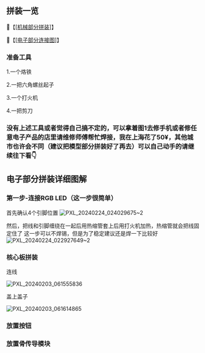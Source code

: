 

 ## 拼装一览
 🔗【[[机械部分拼装](https://ibb.co/gw4htDD)]】
 
 🔗【[[电子部分连接图](https://wokwi.com/projects/389491716516865025)]】

 ### 准备工具

 1.一个烙铁 
 
 2.一把六角螺丝起子

 3.一个打火机

 4.一把剪刀

### 没有上述工具或者觉得自己搞不定的，可以拿着图1去修手机或者修任意电子产品的店里请维修师傅帮忙焊接，我在上海花了50¥，其他城市也许会不同（建议把模型部分拼装好了再去）可以自己动手的请继续往下看👇


 ## 电子部分拼装详细图解
 ### 第一步-连接RGB LED（这一步很简单）
首先确认4个引脚位置
 ![PXL_20240224_024029675~2](https://github.com/Ethan-Ming/BrainDance_AVS/assets/36059080/3b48ac52-fbc2-4509-8e08-eaf8ec5a32f8)

然后，把线和引脚缠绕在一起后用热缩管套上后用打火机加热，热缩管就会把线固定住了
这一步可以不焊锡，但是为了稳定建议还是焊一下比较好
![PXL_20240224_022927649~2](https://github.com/Ethan-Ming/BrainDance_AVS/assets/36059080/04d946b8-d4c9-4028-bbc4-c66309af3a59)

 
 ### 核心板拼装
 连线
 
![PXL_20240203_061555836](https://github.com/Ethan-Ming/BrainDance_AVS/assets/36059080/556cabfb-7a29-4028-8365-72ee50966f5b)

盖上盖子

![PXL_20240203_061614865](https://github.com/Ethan-Ming/BrainDance_AVS/assets/36059080/a95b8164-9d53-440c-b207-f665710e2924)


 ### 放置按钮

 ### 放置骨传导模块

 

